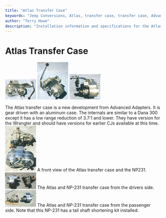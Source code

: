 ```yaml
---
title: "Atlas Transfer Case"
keywords: "Jeep Conversions, Atlas, transfer case, transfer case, Advanced Adapters"
author: "Terry Howe"
description: "Installation information and specifications for the Atlas Transfer Case for Jeeps."
---
```

# Atlas Transfer Case

![Atlas front](../../img/xfer/upgrades/atlas-front_.jpg) ![Atlas with shifter](../../img/xfer/upgrades/atlas-shifter_.jpg) ![Atlas side](../../img/xfer/upgrades/atlas-side_.jpg)

The Atlas transfer case is a new development from Advanced Adapters. It is gear driven with an aluminum case. The internals are similar to a Dana 300 except it has a low range reduction of 3.7:1 and lower. They have version for the Wrangler and should have versions for earlier CJs available at this time. ![Atlas with NP-231 front](../../img/xfer/upgrades/atlaswnp231-front_.jpg) A front view of the Atlas transfer case and the NP231. ![Atlas with NP-231 drivers side](../../img/xfer/upgrades/atlaswnp231-lside_.jpg) The Atlas and NP-231 transfer case from the drivers side. ![Atlas vs. NP-231 passenger side](../../img/xfer/upgrades/atlaswnp231-rside_.jpg) The Atlas and NP-231 transfer case from the passenger side. Note that this NP-231 has a tail shaft shortening kit installed.